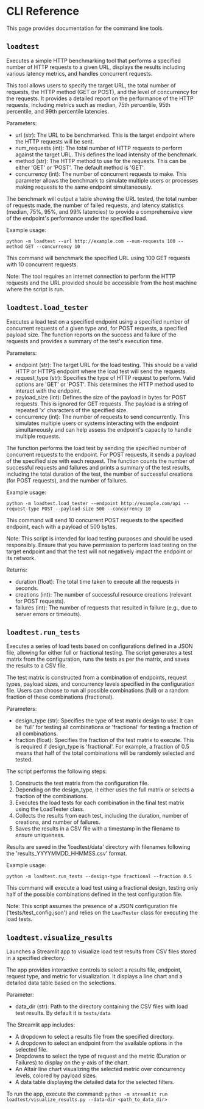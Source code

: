 # CLI Reference

This page provides documentation for the command line tools.

## `loadtest`

Executes a simple HTTP benchmarking tool that performs a specified number of HTTP requests to a given URL,
displays the results including various latency metrics, and handles concurrent requests.

This tool allows users to specify the target URL, the total number of requests, the HTTP method (GET or POST), and
the level of concurrency for the requests. It provides a detailed report on the performance of the HTTP requests,
including metrics such as median, 75th percentile, 95th percentile, and 99th percentile latencies.

Parameters:

- url (str): The URL to be benchmarked. This is the target endpoint where the HTTP requests will be sent.
- num_requests (int): The total number of HTTP requests to perform against the target URL. This defines the load
    intensity of the benchmark.
- method (str): The HTTP method to use for the requests. This can be either 'GET' or 'POST'. The default method is
    'GET'.
- concurrency (int): The number of concurrent requests to make. This parameter allows the benchmark to simulate
    multiple users or processes making requests to the same endpoint simultaneously.

The benchmark will output a table showing the URL tested, the total number of requests made, the number of failed
requests, and latency statistics (median, 75%, 95%, and 99% latencies) to provide a comprehensive view of the
endpoint's performance under the specified load.

Example usage:
```shell
python -m loadtest --url http://example.com --num-requests 100 --method GET --concurrency 10
```

This command will benchmark the specified URL using 100 GET requests with 10 concurrent requests.

Note: The tool requires an internet connection to perform the HTTP requests and the URL provided should be accessible
from the host machine where the script is run.

## `loadtest.load_tester`

Executes a load test on a specified endpoint using a specified number of concurrent requests of a given type and,
for POST requests, a specified payload size. The function reports on the success and failure of the requests and
provides a summary of the test's execution time.

Parameters:

- endpoint (str): The target URL for the load testing. This should be a valid HTTP or HTTPS endpoint where the load
    test will send the requests.
- request_type (str): Specifies the type of HTTP request to perform. Valid options are 'GET' or 'POST'. This
    determines the HTTP method used to interact with the endpoint.
- payload_size (int): Defines the size of the payload in bytes for POST requests. This is ignored for GET requests.
    The payload is a string of repeated 'x' characters of the specified size.
- concurrency (int): The number of requests to send concurrently. This simulates multiple users or systems
    interacting with the endpoint simultaneously and can help assess the endpoint's capacity to handle multiple
    requests.

The function performs the load test by sending the specified number of concurrent requests to the endpoint. For POST
requests, it sends a payload of the specified size with each request. The function counts the number of successful
requests and failures and prints a summary of the test results, including the total duration of the test, the number
of successful creations (for POST requests), and the number of failures.

Example usage:
```shell
python -m loadtest.load_tester --endpoint http://example.com/api --request-type POST --payload-size 500 --concurrency 10
```

This command will send 10 concurrent POST requests to the specified endpoint, each with a payload of 500 bytes.

Note: This script is intended for load testing purposes and should be used responsibly. Ensure that you have
permission to perform load testing on the target endpoint and that the test will not negatively impact the endpoint
or its network.

Returns:

- duration (float): The total time taken to execute all the requests in seconds.
- creations (int): The number of successful resource creations (relevant for POST requests).
- failures (int): The number of requests that resulted in failure (e.g., due to server errors or timeouts).


## `loadtest.run_tests`

Executes a series of load tests based on configurations defined in a JSON file, allowing for either full or
fractional testing. The script generates a test matrix from the configuration, runs the tests as per the matrix,
and saves the results to a CSV file.

The test matrix is constructed from a combination of endpoints, request types, payload sizes, and concurrency levels
specified in the configuration file. Users can choose to run all possible combinations (full) or a random fraction
of these combinations (fractional).

Parameters:

- design_type (str): Specifies the type of test matrix design to use. It can be 'full' for testing all combinations
    or 'fractional' for testing a fraction of all combinations.
- fraction (float): Specifies the fraction of the test matrix to execute. This is required if design_type is
    'fractional'. For example, a fraction of 0.5 means that half of the total combinations will be randomly selected
    and tested.

The script performs the following steps:

1. Constructs the test matrix from the configuration file.
2. Depending on the design_type, it either uses the full matrix or selects a fraction of the combinations.
3. Executes the load tests for each combination in the final test matrix using the LoadTester class.
4. Collects the results from each test, including the duration, number of creations, and number of failures.
5. Saves the results in a CSV file with a timestamp in the filename to ensure uniqueness.

Results are saved in the 'loadtest/data' directory with filenames following the 'results_YYYYMMDD_HHMMSS.csv' format.

Example usage:
```shell
python -m loadtest.run_tests --design-type fractional --fraction 0.5
```

This command will execute a load test using a fractional design, testing only half of the possible combinations
defined in the test configuration file.

Note: This script assumes the presence of a JSON configuration file ('tests/test_config.json') and relies on the
`LoadTester` class for executing the load tests.

## `loadtest.visualize_results`

Launches a Streamlit app to visualize load test results from CSV files stored in a specified directory.

The app provides interactive controls to select a results file, endpoint, request type, and metric for
visualization. It displays a line chart and a detailed data table based on the selections.

Parameter:

- data_dir (str): Path to the directory containing the CSV files with load test results. By default it is `tests/data`

The Streamlit app includes:

- A dropdown to select a results file from the specified directory.
- A dropdown to select an endpoint from the available options in the selected file.
- Dropdowns to select the type of request and the metric (Duration or Failures) to display on the y-axis of the chart.
- An Altair line chart visualizing the selected metric over concurrency levels, colored by payload sizes.
- A data table displaying the detailed data for the selected filters.

To run the app, execute the command: `python -m streamlit run loadtest/visualize_results.py --data-dir <path_to_data_dir>`